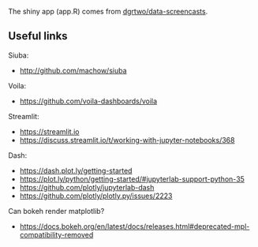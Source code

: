 The shiny app (app.R) comes from [dgrtwo/data-screencasts](https://github.com/dgrtwo/data-screencasts).

Useful links
------------

Siuba:

* http://github.com/machow/siuba

Voila:

* https://github.com/voila-dashboards/voila


Streamlit:

* https://streamlit.io
* https://discuss.streamlit.io/t/working-with-jupyter-notebooks/368

Dash:

* https://dash.plot.ly/getting-started
* https://plot.ly/python/getting-started/#jupyterlab-support-python-35
* https://github.com/plotly/jupyterlab-dash
* https://github.com/plotly/plotly.py/issues/2223


Can bokeh render matplotlib?

* https://docs.bokeh.org/en/latest/docs/releases.html#deprecated-mpl-compatibility-removed

